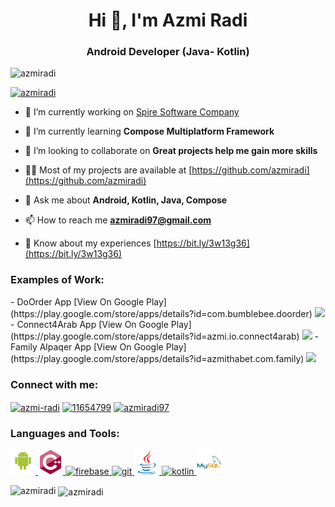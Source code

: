 <h1 align="center">Hi 👋, I'm Azmi Radi</h1>
<h3 align="center">Android Developer (Java- Kotlin)</h3>

<p align="left"> <img src="https://komarev.com/ghpvc/?username=azmiradi&label=Profile%20views&color=0e75b6&style=flat" alt="azmiradi" /> </p>

<p align="left"> <a href="https://github.com/ryo-ma/github-profile-trophy"><img src="https://github-profile-trophy.vercel.app/?username=azmiradi" alt="azmiradi" /></a> </p>

- 🔭 I’m currently working on [Spire Software Company](https://www.linkedin.com/company/spiresoftware/)

- 🌱 I’m currently learning **Compose Multiplatform Framework**

- 👯 I’m looking to collaborate on **Great projects help me gain more skills**

- 👨‍💻 Most of my projects are available at [https://github.com/azmiradi](https://github.com/azmiradi)

- 💬 Ask me about **Android, Kotlin, Java, Compose**

- 📫 How to reach me **azmiradi97@gmail.com**

- 📄 Know about my experiences [https://bit.ly/3w13g36](https://bit.ly/3w13g36)

<h3 align="left">Examples of Work:</h3>
<p align="left">
- DoOrder App [View On Google Play](https://play.google.com/store/apps/details?id=com.bumblebee.doorder)
<img src="https://play-lh.googleusercontent.com/TQcFeXMc2hOtCSjHZTiLuW2W4o5WGN9oH7_i5P0kanolE20w8eNOTguUPFdUAT9zEQ=s180-rw" width="512" >
- Connect4Arab App [View On Google Play](https://play.google.com/store/apps/details?id=azmi.io.connect4arab)
<img src="https://play-lh.googleusercontent.com/wzONuEwWFapUNvuPFXxQYz0U_KuB9-7Coy2xrsRV0j7RDxWE-Yta6QmNqc5DmG-wE7E=s180-rw" width="512" >
- Family Alpaqer App [View On Google Play](https://play.google.com/store/apps/details?id=azmithabet.com.family)
<img src="https://play-lh.googleusercontent.com/kcV5u6TGSsHZib-cxVm9UgMJByaJKemoE_spLGklE7FSp3PpXXt8sylfsVSIPViZr4w=s180-rw" width="512" >
</p>

<h3 align="left">Connect with me:</h3>
<p align="left">
<a href="https://linkedin.com/in/azmi-radi" target="blank"><img align="center" src="https://raw.githubusercontent.com/rahuldkjain/github-profile-readme-generator/master/src/images/icons/Social/linked-in-alt.svg" alt="azmi-radi" height="30" width="40" /></a>
<a href="https://stackoverflow.com/users/11654799" target="blank"><img align="center" src="https://raw.githubusercontent.com/rahuldkjain/github-profile-readme-generator/master/src/images/icons/Social/stack-overflow.svg" alt="11654799" height="30" width="40" /></a>
<a href="https://www.hackerrank.com/azmiradi97" target="blank"><img align="center" src="https://raw.githubusercontent.com/rahuldkjain/github-profile-readme-generator/master/src/images/icons/Social/hackerrank.svg" alt="azmiradi97" height="30" width="40" /></a>
</p>

<h3 align="left">Languages and Tools:</h3>
<p align="left"> <a href="https://developer.android.com" target="_blank" rel="noreferrer"> <img src="https://raw.githubusercontent.com/devicons/devicon/master/icons/android/android-original-wordmark.svg" alt="android" width="40" height="40"/> </a> <a href="https://www.w3schools.com/cpp/" target="_blank" rel="noreferrer"> <img src="https://raw.githubusercontent.com/devicons/devicon/master/icons/cplusplus/cplusplus-original.svg" alt="cplusplus" width="40" height="40"/> </a> <a href="https://firebase.google.com/" target="_blank" rel="noreferrer"> <img src="https://www.vectorlogo.zone/logos/firebase/firebase-icon.svg" alt="firebase" width="40" height="40"/> </a> <a href="https://git-scm.com/" target="_blank" rel="noreferrer"> <img src="https://www.vectorlogo.zone/logos/git-scm/git-scm-icon.svg" alt="git" width="40" height="40"/> </a> <a href="https://www.java.com" target="_blank" rel="noreferrer"> <img src="https://raw.githubusercontent.com/devicons/devicon/master/icons/java/java-original.svg" alt="java" width="40" height="40"/> </a> <a href="https://kotlinlang.org" target="_blank" rel="noreferrer"> <img src="https://www.vectorlogo.zone/logos/kotlinlang/kotlinlang-icon.svg" alt="kotlin" width="40" height="40"/> </a> <a href="https://www.mysql.com/" target="_blank" rel="noreferrer"> <img src="https://raw.githubusercontent.com/devicons/devicon/master/icons/mysql/mysql-original-wordmark.svg" alt="mysql" width="40" height="40"/> </a> </p>

<p><img align="left" src="https://github-readme-stats.vercel.app/api/top-langs?username=azmiradi&show_icons=true&locale=en&layout=compact" alt="azmiradi" /></p>

<p>&nbsp;<img align="center" src="https://github-readme-stats.vercel.app/api?username=azmiradi&show_icons=true&locale=en" alt="azmiradi" /></p>
